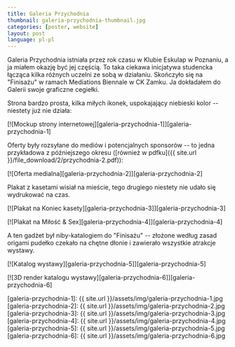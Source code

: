 ```yaml
---
title: Galeria Przychodnia
thumbnail: galeria-przychodnia-thumbnail.jpg
categories: [poster, website]
layout: post
language: pl-pl
---
```


Galeria Przychodnia istniała przez rok czasu w Klubie Eskulap w Poznaniu, a ja miałem okazję być jej częścią. To taka ciekawa inicjatywa studencka łącząca kilka różnych uczelni ze sobą w działaniu. Skończyło się na "Finisażu" w ramach Mediations Biennale w CK Zamku. Ja dokładałem do Galerii swoje graficzne cegiełki.

Strona bardzo prosta, kilka miłych ikonek, uspokajający niebieski kolor -- niestety już nie działa:

[![Mockup strony internetowej][galeria-przychodnia-1]][galeria-przychodnia-1]

Oferty były rozsyłane do mediów i potencjalnych sponsorów -- to jedna przykładowa z późniejszego okresu ([również w pdfku]({{ site.url }}/file_download/2/przychodnia-2.pdf)):

[![Oferta medialna][galeria-przychodnia-2]][galeria-przychodnia-2]

Plakat z kasetami wisiał na mieście, tego drugiego niestety nie udało się wydrukować na czas.

[![Plakat na Koniec kasety][galeria-przychodnia-3]][galeria-przychodnia-3]

[![Plakat na Miłość & Sex][galeria-przychodnia-4]][galeria-przychodnia-4]

A ten gadżet był niby-katalogiem do "Finisażu" -- złożone według zasad origami pudełko czekało na chętne dłonie i zawierało wszystkie atrakcje wystawy.

[![Katalog wystawy][galeria-przychodnia-5]][galeria-przychodnia-5]

[![3D render katalogu wystawy][galeria-przychodnia-6]][galeria-przychodnia-6]

[galeria-przychodnia-1]: {{ site.url }}/assets/img/galeria-przychodnia-1.jpg
[galeria-przychodnia-2]: {{ site.url }}/assets/img/galeria-przychodnia-2.jpg
[galeria-przychodnia-3]: {{ site.url }}/assets/img/galeria-przychodnia-3.jpg
[galeria-przychodnia-4]: {{ site.url }}/assets/img/galeria-przychodnia-4.jpg
[galeria-przychodnia-5]: {{ site.url }}/assets/img/galeria-przychodnia-5.jpg
[galeria-przychodnia-6]: {{ site.url }}/assets/img/galeria-przychodnia-6.jpg